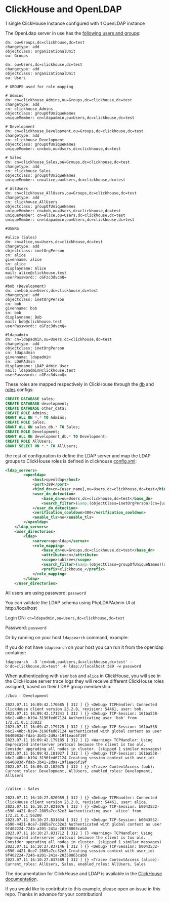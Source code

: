 # ClickHouse and OpenLDAP

1 single ClickHouse Instance configured with 1 OpenLDAP instance

The OpenLdap server in use has the [following users and groups](./docker_files/bootstrap/98-data.ldif):

```ldif
dn: ou=Groups,dc=clickhouse,dc=test
changetype: add
objectclass: organizationalUnit
ou: Groups

dn: ou=Users,dc=clickhouse,dc=test
changetype: add
objectclass: organizationalUnit
ou: Users

# GROUPS used for role mapping

# Admins
dn: cn=clickhouse_Admins,ou=Groups,dc=clickhouse,dc=test
changetype: add
cn: clickhouse_Admins
objectclass: groupOfUniqueNames
uniqueMember: cn=ldapadmin,ou=Users,dc=clickhouse,dc=test

# Development
dn: cn=clickhouse_Development,ou=Groups,dc=clickhouse,dc=test
changetype: add
cn: clickhouse_Development
objectclass: groupOfUniqueNames
uniqueMember: cn=bob,ou=Users,dc=clickhouse,dc=test

# Sales
dn: cn=clickhouse_Sales,ou=Groups,dc=clickhouse,dc=test
changetype: add
cn: clickhouse_Sales
objectclass: groupOfUniqueNames
uniqueMember: cn=alice,ou=Users,dc=clickhouse,dc=test

# AllUsers
dn: cn=clickhouse_AllUsers,ou=Groups,dc=clickhouse,dc=test
changetype: add
cn: clickhouse_AllUsers
objectclass: groupOfUniqueNames
uniqueMember: cn=bob,ou=Users,dc=clickhouse,dc=test
uniqueMember: cn=alice,ou=Users,dc=clickhouse,dc=test
uniqueMember: cn=ldapadmin,ou=Users,dc=clickhouse,dc=test

#USERS

#alice (Sales)
dn: cn=alice,ou=Users,dc=clickhouse,dc=test
changetype: add
objectclass: inetOrgPerson
cn: alice
givenname: alice
sn: alice
displayname: Alice
mail: alice@clickhouse.test
userPassword:: cGFzc3dvcmQ=      

#bob (Development)
dn: cn=bob,ou=Users,dc=clickhouse,dc=test
changetype: add
objectclass: inetOrgPerson
cn: bob
givenname: bob
sn: bob
displayname: Bob
mail: bob@clickhouse.test
userPassword:: cGFzc3dvcmQ=

#ldapadmin 
dn: cn=ldapadmin,ou=Users,dc=clickhouse,dc=test
changetype: add
objectclass: inetOrgPerson
cn: ldapadmin
givenname: ldapadmin
sn: LDAPAdmin
displayname: LDAP Admin User
mail: ldapadmin@clickhouse.test
userPassword:: cGFzc3dvcmQ=

```

These roles are mapped respectively in ClickHouse through the [db](./fs/volumes/clickhouse/docker-entrypoint-initdb.d/1_create_ldap_dbs.sh) and [roles](./fs/volumes/clickhouse/docker-entrypoint-initdb.d/2_create_ldap_roles.sh) configs:

```sql
CREATE DATABASE sales;
CREATE DATABASE development;
CREATE DATABASE other_data;
CREATE ROLE Admins;
GRANT ALL ON *.* TO Admins;
CREATE ROLE Sales;
GRANT ALL ON sales_db.* TO Sales;
CREATE ROLE Development;
GRANT ALL ON development_db.* TO Development;
CREATE ROLE AllUsers;
GRANT SELECT ON *.* TO AllUsers;
```

the rest of configuration to define the LDAP server and map the LDAP groups to ClickHouse roles is defined in clickhouse [config.xml](./fs/volumes/clickhouse/etc/clickhouse-server/config.d/config.xml):

```xml
<ldap_servers>
        <openldap>
            <host>openldap</host>
            <port>389</port>
            <bind_dn>cn={user_name},ou=Users,dc=clickhouse,dc=test</bind_dn>
            <user_dn_detection>
                <base_dn>ou=Users,dc=clickhouse,dc=test</base_dn>
                <search_filter>(&amp;(objectClass=inetOrgPerson)(cn={user_name}))</search_filter>
            </user_dn_detection>
            <verification_cooldown>300</verification_cooldown>
            <enable_tls>no</enable_tls>
        </openldap>
    </ldap_servers>
    <user_directories>
        <ldap>
            <server>openldap</server>
            <role_mapping>
                <base_dn>ou=Groups,dc=clickhouse,dc=test</base_dn>
                <attribute>cn</attribute>
                <scope>subtree</scope>
                <search_filter>(&amp;(objectClass=groupOfUniqueNames)(uniqueMember={user_dn}))</search_filter>
                <prefix>clickhouse_</prefix>
            </role_mapping>
        </ldap>
    </user_directories>
```

All users are using password: `password`

You can validate the LDAP schema using PhpLDAPAdmin UI at http://localhost

Login DN: `cn=ldapadmin,ou=Users,dc=clickhouse,dc=test`

Password: `password`

Or by running on your host `ldapsearch` command, example:

If you do not have `ldapsearch` on your host you can run it from the openldap container:

```
ldapsearch  -D 'cn=bob,ou=Users,dc=clickhouse,dc=test' -b'dc=clickhouse,dc=test' -H ldap://localhost:389 -w password
```

When authenticating with user `bob` and `alice` in ClickHouse, you will see in the ClickHouse server trace logs they will receive different ClickHouse roles assigned, based on their LDAP group membership:

```
//bob - Development

2023.07.11 16:09:42.170685 [ 312 ] {} <Debug> TCPHandler: Connected ClickHouse client version 23.2.0, revision: 54461, user: bob.
2023.07.11 16:09:42.171241 [ 312 ] {} <Debug> TCP-Session: 161ba538-b6c2-48bc-b194-3196fed67124 Authenticating user 'bob' from 172.21.0.1:33822
2023.07.11 16:09:42.179125 [ 312 ] {} <Debug> TCP-Session: 161ba538-b6c2-48bc-b194-3196fed67124 Authenticated with global context as user 0640083d-fdab-3b41-2d9a-19f1eac6f19f
2023.07.11 16:09:42.179185 [ 312 ] {} <Warning> TCPHandler: Using deprecated interserver protocol because the client is too old. Consider upgrading all nodes in cluster. (skipped 1 similar messages)
2023.07.11 16:09:42.181927 [ 312 ] {} <Debug> TCP-Session: 161ba538-b6c2-48bc-b194-3196fed67124 Creating session context with user_id: 0640083d-fdab-3b41-2d9a-19f1eac6f19f
2023.07.11 16:09:42.182675 [ 312 ] {} <Trace> ContextAccess (bob): Current_roles: Development, AllUsers, enabled_roles: Development, AllUsers


//alice - Sales

2023.07.11 16:10:27.820959 [ 312 ] {} <Debug> TCPHandler: Connected ClickHouse client version 23.2.0, revision: 54461, user: alice.
2023.07.11 16:10:27.821076 [ 312 ] {} <Debug> TCP-Session: b0043532-e590-4421-8ce7-2885a7cc32e3 Authenticating user 'alice' from 172.21.0.1:56200
2023.07.11 16:10:27.831634 [ 312 ] {} <Debug> TCP-Session: b0043532-e590-4421-8ce7-2885a7cc32e3 Authenticated with global context as user 9f402224-724b-a201-241a-20358865cab0
2023.07.11 16:10:27.831712 [ 312 ] {} <Warning> TCPHandler: Using deprecated interserver protocol because the client is too old. Consider upgrading all nodes in cluster. (skipped 1 similar messages)
2023.07.11 16:10:27.837146 [ 312 ] {} <Debug> TCP-Session: b0043532-e590-4421-8ce7-2885a7cc32e3 Creating session context with user_id: 9f402224-724b-a201-241a-20358865cab0
2023.07.11 16:10:27.837589 [ 312 ] {} <Trace> ContextAccess (alice): Current_roles: AllUsers, Sales, enabled_roles: AllUsers, Sales
```


The documentation for ClickHouse and LDAP is available in the [ClickHouse documentation](https://clickhouse.com/docs/en/guides/sre/configuring-ldap).

If you would like to contribute to this example, please open an issue in this repo.  Thanks in advance for your contribution!
